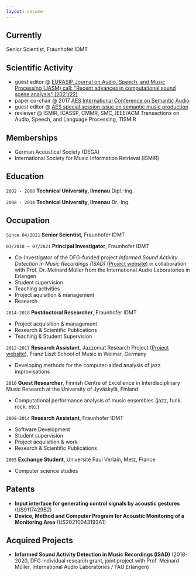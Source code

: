 ```yaml
---
layout: resume
---
```

## Currently

Senior Scientist, Fraunhofer IDMT

## Scientific Activity

* guest editor @ [EURASIP Journal on Audio, Speech, and Music Processing (JASM) call: "Recent advances in computational sound scene analysis" (2021/22)](https://asmp-eurasipjournals.springeropen.com/ssoundscene)
* paper co-chair @ 2017 [AES International Conference on Semantic Audio](https://www.aes.org/conferences/2017/semantic/)
* guest editor @ [AES special session issue on semantic music production](https://www.aes.org/journal/pdfs/2019/CfP_SMP_2019.pdf)
* reviewer @ ISMIR, ICASSP, CMMR, SMC, IEEE/ACM Transactions on Audio, Speech, and Language Processing, TISMIR

## Memberships

* German Acoustical Society (DEGA) 
* International Society for Music Information Retrieval (ISMIR) 

## Education

`2002 - 2008`
__Technical University, Ilmenau__
Dipl.-Ing.

`2008 - 2014`
__Technical University, Ilmenau__
Dr.-Ing. 

## Occupation

`Since 04/2021`
__Senior Scientist__, Fraunhofer IDMT

`01/2018 – 07/2021`
__Principal Investigator__, Fraunhofer IDMT

- Co-Investigator of the DFG-funded project *Informed Sound Activity Detection in Music Recordings (ISAD)* ([Project website](https://dfg-isad.github.io/)) in collaboration with Prof. Dr. Meinard Müller from the International Audio Laboratories in Erlangen
- Student supervision
- Teaching activities
- Project aquisition & management
- Research

`2014-2018`
__Postdoctoral Researcher__, Fraunhofer IDMT

- Project acquisition & management
- Research & Scientific Publications
- Teaching & Student Supervision

`2012-2017`
__Research Assistant__, Jazzomat Research Project ([Project website](https://jazzomat.hfm-weimar.de/)), Franz Liszt School of Music in Weimar, Germany

- Developing methods for the computer-aided analysis of jazz improvisations

`2010`
__Guest Researcher__, Finnish Centre of Excellence in Interdisciplinary Music Research at the University of Jyväskylä, Finland

- Computational performance analysis of music ensembles (jazz, funk, rock, etc.)

`2008-2014`
__Research Assistant__, Fraunhofer IDMT

- Software Development
- Student supervision
- Project acquisition & work
- Research & Scientific Publications


`2005`
__Exchange Student__, Université Paul Verlain, Metz, France

- Computer science studies

## Patents

- __Input interface for generating control signals by acoustic gestures__ (US9117429B2)
- __Device, Method and Computer Program for Acoustic Monitoring of a Monitoring Area__ (US20210043193A1)

## Acquired Projects

- __Informed Sound Activity Detection in Music Recordings (ISAD)__ (2018-2020, DFG individual research grant, joint project with Prof. Meinard Müller, International Audio Laboratories / FAU Erlangen)

<!-- ### Footer

Last updated: Mar 2021 -->


